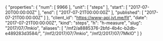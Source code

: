 {
  "properties": {
    "num": [
      9966
    ],
    "unit": [
      "steps"
    ],
    "start": [
      "2017-07-20T00:00:00Z"
    ],
    "end": [
      "2017-07-21T00:00:00Z"
    ],
    "published": [
      "2017-07-21T00:00:00Z"
    ]
  },
  "client_id": "https://www-api.jvt.me/fit",
  "date": "2017-07-21T00:00:00Z",
  "kind": "steps",
  "h": "h-measure",
  "slug": "2017/07/7mkio",
  "aliases": [
    "/mf2/a8885376-2bfd-4b4c-b2db-e489283d3584/",
    "/mf2/2017/07/7mkio",
    "/mf2/2017/07/7MkIO"
  ]
}
